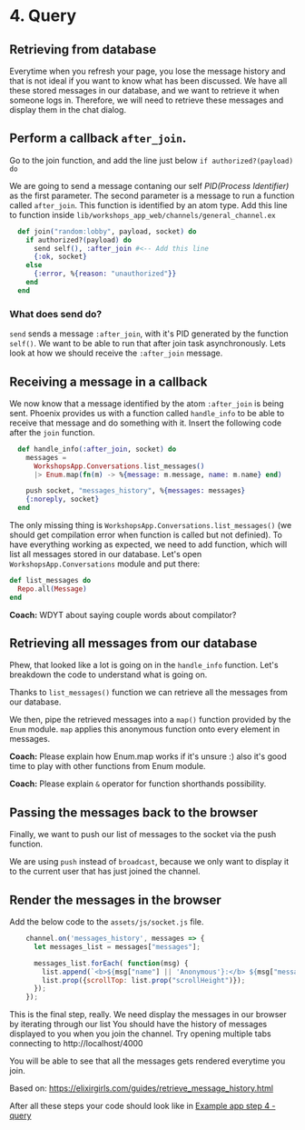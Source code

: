 # 4. Query

## Retrieving from database

Everytime when you refresh your page, you lose the message history and that is not ideal if you want to know what has been discussed. We have all these stored messages in our database, and we want to retrieve it when someone logs in. Therefore, we will need to retrieve these messages and display them in the chat dialog.

## Perform a callback `after_join`.
Go to the join function, and add the line just below `if authorized?(payload) do`

We are going to send a message contaning our self *PID(Process Identifier)* as the first parameter. The second parameter is a message to run a function called `after_join`. This function is identified by an atom type.
Add this line to function inside `lib/workshops_app_web/channels/general_channel.ex`

```elixir
  def join("random:lobby", payload, socket) do
    if authorized?(payload) do
      send self(), :after_join #<-- Add this line
      {:ok, socket}
    else
      {:error, %{reason: "unauthorized"}}
    end
  end
```

### What does send do?
`send` sends a message `:after_join`, with it's PID generated by the function `self()`. We want to be able to run that after join task asynchronously. Lets look at how we should receive the `:after_join` message.

## Receiving a message in a callback
We now know that a message identified by the atom `:after_join` is being sent. Phoenix provides us with a function called `handle_info` to be able to receive that message and do something with it. Insert the following code after the `join` function.

```elixir
  def handle_info(:after_join, socket) do
    messages =
      WorkshopsApp.Conversations.list_messages()
      |> Enum.map(fn(m) -> %{message: m.message, name: m.name} end)

    push socket, "messages_history", %{messages: messages}
    {:noreply, socket}
  end
```

The only missing thing is `WorkshopsApp.Conversations.list_messages()` (we should get compilation error when function is called but not definied). To have everything working as expected, we need to add function, which will list all messages stored in our database. Let's open `WorkshopsApp.Conversations` module and put there:

```elixir
def list_messages do
  Repo.all(Message)
end

```

**Coach:** WDYT about saying couple words about compilator?

## Retrieving all messages from our database
Phew, that looked like a lot is going on in the `handle_info` function. Let's breakdown the code to understand what is going on.

Thanks to `list_messages()` function we can retrieve all the messages from our database.

We then, pipe the retrieved messages into a `map()` function provided by the `Enum` module. `map` applies this anonymous function onto every element in messages.

**Coach:** Please explain how Enum.map works if it's unsure :) also it's good time to play with other functions from Enum module.

**Coach:** Please explain `&` operator for function shorthands possibility.

## Passing the messages back to the browser
Finally, we want to push our list of messages to the socket via the push function.

We are using `push` instead of `broadcast`, because we only want to display it to the current user that has just joined the channel.

## Render the messages in the browser
Add the below code to the `assets/js/socket.js` file.

```javascript
    channel.on('messages_history', messages => {
      let messages_list = messages["messages"];

      messages_list.forEach( function(msg) {
        list.append(`<b>${msg["name"] || 'Anonymous'}:</b> ${msg["message"]}<br>`);
        list.prop({scrollTop: list.prop("scrollHeight")});
      });
    });
```

This is the final step, really. We need display the messages in our browser by iterating through our list You should have the history of messages displayed to you when you join the channel. Try opening multiple tabs connecting to http://localhost/4000

You will be able to see that all the messages gets rendered everytime you join.

Based on: https://elixirgirls.com/guides/retrieve_message_history.html

After all these steps your code should look like in [Example app step 4 - query](https://github.com/Taste-Elixir/workshops-app/tree/4-query)